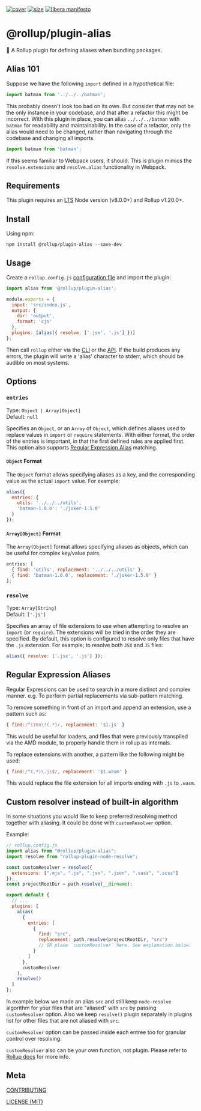 [cover]: https://codecov.io/gh/rollup/plugins/alias/branch/master/graph/badge.svg
[cover-url]: https://codecov.io/gh/rollup/plugins/alias
[size]: https://packagephobia.now.sh/badge?p=@rollup/plugin-alias
[size-url]: https://packagephobia.now.sh/result?p=@rollup/plugin-alias

[![cover][cover]][cover-url]
[![size][size]][size-url]
[![libera manifesto](https://img.shields.io/badge/libera-manifesto-lightgrey.svg)](https://liberamanifesto.com)

# @rollup/plugin-alias

🍣 A Rollup plugin for defining aliases when bundling packages.

## Alias 101

Suppose we have the following `import` defined in a hypothetical file:

```javascript
import batman from '../../../batman';
```

This probably doesn't look too bad on its own. But consider that may not be the only instance in your codebase, and that after a refactor this might be incorrect. With this plugin in place, you can alias `../../../batman` with `batman` for readability and maintainability. In the case of a refactor, only the alias would need to be changed, rather than navigating through the codebase and changing all imports.

```javascript
import batman from 'batman';
```

If this seems familiar to Webpack users, it should. This is plugin mimics the `resolve.extensions` and `resolve.alias` functionality in Webpack.

## Requirements

This plugin requires an [LTS](https://github.com/nodejs/Release) Node version (v8.0.0+) and Rollup v1.20.0+.

## Install

Using npm:

```console
npm install @rollup/plugin-alias --save-dev
```

## Usage

Create a `rollup.config.js` [configuration file](https://www.rollupjs.org/guide/en/#configuration-files) and import the plugin:

```js
import alias from '@rollup/plugin-alias';

module.exports = {
  input: 'src/index.js',
  output: {
    dir: 'output',
    format: 'cjs'
  },
  plugins: [alias({ resolve: ['.jsx', '.js'] })]
};
```

Then call `rollup` either via the [CLI](https://www.rollupjs.org/guide/en/#command-line-reference) or the [API](https://www.rollupjs.org/guide/en/#javascript-api). If the build produces any errors, the plugin will write a 'alias' character to stderr, which should be audible on most systems.

## Options

### `entries`

Type: `Object | Array[Object]`<br>
Default: `null`

Specifies an `Object`, or an `Array` of `Object`, which defines aliases used to replace values in `import` or `require` statements. With either format, the order of the entries is important, in that the first defined rules are applied first. This option also supports [Regular Expression Alias](#regular-expression-aliases) matching.

#### `Object` Format

The `Object` format allows specifying aliases as a key, and the corresponding value as the actual `import` value. For example:

```js
alias({
  entries: {
    utils: '../../../utils',
    'batman-1.0.0': './joker-1.5.0'
  }
});
```

#### `Array[Object]` Format

The `Array[Object]` format allows specifying aliases as objects, which can be useful for complex key/value pairs.

```js
entries: [
  { find: 'utils', replacement: '../../../utils' },
  { find: 'batman-1.0.0', replacement: './joker-1.5.0' }
];
```

### `resolve`

Type: `Array[String]`<br>
Default: `['.js']`

Specifies an array of file extensions to use when attempting to resolve an `import` (or `require`). The extensions will be tried in the order they are specified. By default, this option is configured to resolve only files that have the `.js` extension. For example; to resolve both `JSX` and `JS` files:

```js
alias({ resolve: ['.jsx', '.js'] });
```

## Regular Expression Aliases

Regular Expressions can be used to search in a more distinct and complex manner. e.g. To perform partial replacements via sub-pattern matching.

To remove something in front of an import and append an extension, use a pattern such as:

```js
{ find:/^i18n\!(.*)/, replacement: '$1.js' }
```

This would be useful for loaders, and files that were previously transpiled via the AMD module, to properly handle them in rollup as internals.

To replace extensions with another, a pattern like the following might be used:

```js
{ find:/^(.*)\.js$/, replacement: '$1.wasm' }
```

This would replace the file extension for all imports ending with `.js` to `.wasm`.

## Custom resolver instead of built-in algorithm

In some situations you would like to keep preferred resolving method together with aliasing.
It could be done with `customResolver` option.

Example:
```javascript
// rollup.config.js
import alias from "@rollup/plugin-alias";
import resolve from "rollup-plugin-node-resolve";

const customResolver = resolve({
  extensions: [".mjs", ".js", ".jsx", ".json", ".sass", ".scss"]
});
const projectRootDir = path.resolve(__dirname);

export default {
  // ...
  plugins: [
    alias(
      {
        entries: [
          {
            find: "src",
            replacement: path.resolve(projectRootDir, "src")
            // OR place `customResolver` here. See explanation below.
          }
        ]
      },
      customResolver
    ),
    resolve()
  ]
};
```

In example below we made an alias `src` and still keep `node-resolve` algorithm for your files that are "aliased" with `src` by passing `customResolver` option.
Also we keep `resolve()` plugin separately in plugins list for other files that are not aliased with `src`.

`customResolver` option can be passed inside each entree too for granular control over resolving.

`customResolver` also can be your own function, not plugin. Please refer to [Rollup docs](https://rollupjs.org/guide/en/#hooks) for more info.


## Meta

[CONTRIBUTING](./.github/CONTRIBUTING.md)

[LICENSE (MIT)](./LICENSE)
